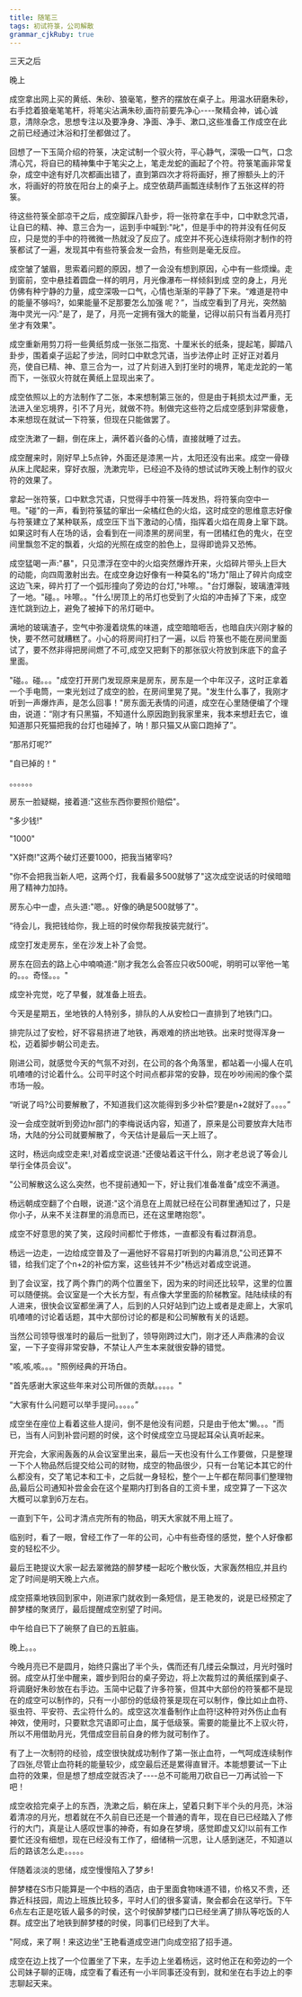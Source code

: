 ```yaml
---
title: 随笔三
tags: 初试符箓，公司解散
grammar_cjkRuby: true
---
```

三天之后

晚上

成空拿出网上买的黄纸、朱砂、狼毫笔，整齐的摆放在桌子上。用温水研磨朱砂，右手捻着狼毫笔笔杆，将笔尖沾满朱砂,画符前要先净心----聚精会神，诚心诚意，清除杂念，思想专注以及要净身、净面、净手、漱口,这些准备工作成空在此之前已经通过沐浴和打坐都做过了。

回想了一下玉简介绍的符箓，决定试制一个驭火符，平心静气，深吸一口气，口念清心咒，将自已的精神集中于笔尖之上，笔走龙蛇的画起了个符。符箓笔画非常复杂，成空中途有好几次都画出错了，直到第四次才将将画好，擦了擦额头上的汗水，将画好的符放在阳台上的桌子上。成空依葫芦画瓢连续制作了五张这样的符箓。

待这些符箓全部凉干之后，成空脚踩八卦步，将一张符拿在手中，口中默念咒语，让自已的精、神、意三合为一，运到手中喊到:"叱"，但是手中的符并没有任何反应，只是觉的手中的符微微一热就没了反应了。成空并不死心连续将刚才制作的符箓都试了一遍，发现其中有些符箓会发一会热，有些则是毫无反应。

成空皱了皱眉，思索着问题的原因，想了一会没有想到原因，心中有一些烦燥。走到窗前，空中悬挂着圆盘一样的明月，月光像瀑布一样倾斜到成
空的身上，月光仿佛有种宁静的力量，成空深吸一口气，心情也渐渐的平静了下来。“难道是符中的能量不够吗?，如果能量不足那要怎么加强
呢？”，当成空看到了月光，突然脑海中灵光一闪:"是了，是了，月亮一定拥有强大的能量，记得以前只有当着月亮打坐才有效果"。

成空重新用剪刀将一些黄纸剪成一张张二指宽、十厘米长的纸条，提起笔，脚踏八卦步，围着桌子运起了步法，同时口中默念咒语，当步法停止时
正好正对着月亮，使自已精、神、意三合为一，过了片刻进入到打坐时的境界，笔走龙跎的一笔而下，一张驭火符就在黄纸上显现出来了。

成空依照以上的方法制作了二张，本来想制第三张的，但是由于耗损太过严重，无法进入坐忘境界，引不了月光，就做不符。制做完这些符之后成空感到非常疲惫，本来想现在就试一下符箓，但现在只能做罢了。

成空洗漱了一翻，倒在床上，满怀着兴备的心情，直接就睡了过去。

成空醒来时，刚好早上5点钟，外面还是漆黑一片，太阳还没有出来。成空一骨碌从床上爬起来，穿好衣服，洗漱完毕，已经迫不及待的想试试昨天晚上制作的驭火符的效果了。

拿起一张符箓，口中默念咒语，只觉得手中符箓一阵发热，将符箓向空中一甩。"碰"的一声，看到符箓猛的窜出一朵橘红色的火焰，这时成空的思维意志好像与符箓建立了某种联系，成空压下当下激动的心情，指挥着火焰在周身上窜下跳。如果这时有人在场的话，会看到在一间漆黑的房间里，有一团橘红色的鬼火，在空间里飘忽不定的飘着，火焰的光照在成空的脸色上，显得即诡异又恐怖。

成空猛喝一声:"暴"，只见漂浮在空中的火焰突然爆炸开来，火焰碎片带头上巨大的动能，向四周激射出去。在成空身边好像有一种莫名的"场力"阻止了碎片向成空这边飞来，碎片打了一个弧形撞向了旁边的台灯,"咔嚓。。"台灯爆裂，玻璃渣滓贱了一地。"碰。。咔嚓。。"什么!房顶上的吊灯也受到了火焰的冲击掉了下来，成空连忙跳到边上，避免了被掉下的吊灯砸中。

满地的玻璃渣子，空气中弥漫着烧焦的味道，成空暗暗咂舌，也暗自庆兴刚才躲的快，要不然可就糟糕了。小心的将房间打扫了一遍，以后
符箓也不能在房间里面试了，要不然非得把房间燃了不可,成空又把剩下的那张驭火符放到床底下的盒子里面。

"碰。。碰。。。"成空打开房门发现原来是房东，房东是一个中年汉子，这时正拿着一个手电筒，一束光划过了成空的脸，在房间里晃了晃。"发生什么事了，我刚才听到一声爆炸声，是怎么回事！"房东面无表情的问道，成空在心里随便编了个理由，说道：“刚才有只黑猫，不知道什么原因跑到我家里来，我本来想赶去它，谁知道那只死猫把我的台灯也碰掉了，呐！那只猫又从窗口跑掉了”。

“那吊灯呢?”

"自已掉的！"

。。。。。。

房东一脸疑糊，接着道:"这些东西你要照价赔偿"。

"多少钱!"

"1000"

"X奸商!"这两个破灯还要1000，把我当猪宰吗?

"你不会把我当新人吧，这两个灯，我看最多500就够了"这次成空说话的时侯暗暗用了精神力加持。

房东心中一虚，点头道:"嗯。。好像的确是500就够了"。

“待会儿，我把钱给你，我上班的时侯你帮我按装完就行”。

成空打发走房东，坐在沙发上补了会觉。

房东在回去的路上心中喃喃道:"刚才我怎么会答应只收500呢，明明可以宰他一笔的。。。奇怪。。。"

成空补完觉，吃了早餐，就准备上班去。

今天是星期五，坐地铁的人特别多，排队的人从安检口一直排到了地铁门口。

排完队过了安检，好不容易挤进了地铁，再艰难的挤出地铁。出来时觉得浑身一松，迈着脚步朝公司走去。

刚进公司，就感觉今天的气氛不对刭，在公司的各个角落里，都站着一小撮人在叽叽喳喳的讨论着什么。公司平时这个时间点都非常的安静，现在吵吵闹闹的像个菜市场一般。

“听说了吗?公司要解散了，不知道我们这次能得到多少补偿?要是n+2就好了。。。。”

没一会成空就听到旁边hr部门的李梅说话内容，知道了，原来是公司要放弃大陆市场，大陆的分公司就要解散了，今天估计是最后一天上班了。

这时，杨远向成空走来!,对着成空说道:"还傻站着这干什么，刚才老总说了等会儿举行全体员会议"。

"公司解散这么这么突然，也不提前通知一下，好让我们准备准备"成空不满道。

杨远朝成空翻了个白眼，说道:"这个消息在上周就已经在公司群里通知过了，只是你小子，从来不关注群里的消息而已，还在这里瞎抱怨"。

成空不好意思的笑了笑，这段时间都忙于修炼，一直都没有看过群消息。

杨远一边走，一边给成空普及了一遍他好不容易打听到的内幕消息,"公司还算不错，给我们定了个n+2的补偿方案，这些钱并不少"杨远对着成空说道。

到了会议室，找了两个靠门的两个位置坐下，因为来的时间还比较早，这里的位置可以随便挑。会议室是一个大长方型，有点像大学里面的阶梯教室。陆陆续续的有人进来，很快会议室都坐满了人，后到的人只好站到门边上或者是走廊上，大家叽叽喳喳的讨论着话题，其中大部份讨论的都是和公司解散有关的话题。

当然公司领导很准时的最后一批到了，领导刚跨过大门，刚才还人声鼎沸的会议室，一下子变得非常安静，不禁让人产生本来就很安静的错觉。

"咳,咳,咳。。。"照例经典的开场白。

"首先感谢大家这些年来对公司所做的贡献。。。。。"

“大家有什么问题可以举手提问。。。。。”

成空坐在座位上看着这些人提问，倒不是他没有问题，只是由于他太"懒。。。"而已，当有人问到补尝问题的时侯，这个时侯成空立马提起耳朵认真听起来。

开完会，大家闹轰轰的从会议室里出来，最后一天也没有什么工作要做，只是整理一下个人物品然后提交给公司的财物，成空的物品很少，只有一台笔记本其它的什么都没有，交了笔记本和工卡，之后就一身轻松，整个一上午都在帮同事们整理物品,最后公司通知补尝金会在这个星期内打到各自的工资卡里，成空算了一下这次大概可以拿到6万左右。

一直到下午，公司才清点完所有的物品，明天大家就不用上班了。

临别时，看了一眼，曾经工作了一年的公司，心中有些奇怪的感觉，整个人好像都变的轻松不少。

最后王艳提议大家一起去翠微路的醉梦楼一起吃个散伙饭，大家轰然相应,并且约定了时间是明天晚上六点。

成空搭乘地铁回到家中，刚进家门就收到一条短信，是王艳发的，说是已经预定了醉梦楼的聚贤厅，最后提醒成空别望了时间。

中午给自已下了碗祭了自已的五脏庙。

晚上。。。

今晚月亮已不是圆月，始终只露出了半个头，偶而还有几缕云朵飘过，月光时强时弱。成空从打坐中醒来，踱步到阳台的桌子旁边，将上次裁剪过的黄纸摆到桌子、将调磨好朱砂放在右手边。玉简中记载了许多符箓，但其中大部份的符箓都不是现在的成空可以制作的，只有一小部份的低级符箓是现在可以制作，像比如止血符、驱虫符、平安符、去尘符什么的。成空这次准备制作止血符!这种符对外伤止血有神效，使用时，只要默念咒语即可止血，属于低级箓。需要的能量比不上驭火符，所以不用借助月光，凭借成空目前自身的修为就可制作了。

有了上一次制符的经验，成空很快就成功制作了第一张止血符，一气呵成连续制作了四张,尽管止血符耗的能量较少，成空最后还是累得直冒汗。本能想要试一下止血符的效果，但是想了想成空就否决了----总不可能用刀砍自已一刀再试验一下吧！

成空收拾完桌子上的东西，洗漱之后，躺在床上，望着只剩下半个头的月亮，沐浴着清凉的月光，想着就在不久前自已还是一个普通的青年，现在自已已经踏入了修行的大门，真是让人感叹世事的神奇，有如身在梦境，感觉即虚又幻!以前有工作要忙还没有细想，现在已经没有工作了，细储稍一沉思，让人感到迷茫，不知道以后的路该怎么走。。。。。

伴随着淡淡的思储，成空慢慢陷入了梦乡!

醉梦楼在S市只能算是一个中档的酒店，由于里面食物味道不错，价格又不贵，还靠近科技园，周边上班族比较多，平时人们的很多宴请，聚会都会在这举行。下午6点左右正是吃钣人最多的时侯，这个时侯醉梦楼门口已经坐满了排队等吃饭的人群。成空出了地铁到醉梦楼的时侯，同事们已经到了大半。

"阿成，来了啊！来这边坐"王艳看道成空进门向成空招了招手道。

成空在边上找了一个位置坐了下来，左手边上坐着杨远，这时他正在和旁边的一个公司妹子聊的正嗨，成空看了看还有一小半同事还没有到，就和坐在右手边上的李志聊起天来。




